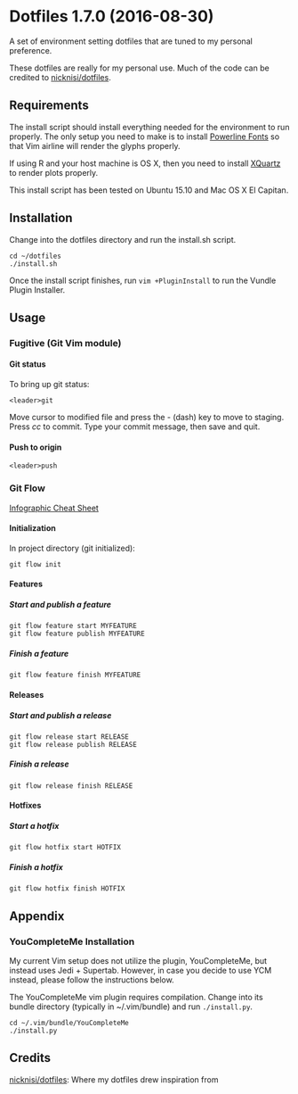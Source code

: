 # Dotfiles 1.7.0 (2016-08-30)
A set of environment setting dotfiles that are tuned to my personal preference.

These dotfiles are really for my personal use. Much of the code can be credited
to [nicknisi/dotfiles](https://github.com/nicknisi/dotfiles).

## Requirements
The install script should install everything needed for the environment to run properly.
The only setup you need to make is to install [Powerline Fonts](https://github.com/powerline/fonts) so that Vim
airline will render the glyphs properly.

If using R and your host machine is OS X, then you need to install
[XQuartz](http://www.xquartz.org) to render plots properly.

This install script has been tested on Ubuntu 15.10 and Mac OS X El Capitan.

## Installation
Change into the dotfiles directory and run the install.sh script.

```
cd ~/dotfiles
./install.sh
```

Once the install script finishes, run `vim +PluginInstall` to run the Vundle
Plugin Installer.

## Usage
### Fugitive (Git Vim module)
#### Git status
To bring up git status:
```
<leader>git
```
Move cursor to modified file and press the *-* (dash) key to move to staging.
Press *cc* to commit. Type your commit message, then save and quit.

#### Push to origin
```
<leader>push
````

### Git Flow
[Infographic Cheat Sheet](http://danielkummer.github.io/git-flow-cheatsheet/)

#### Initialization
In project directory (git initialized):
```
git flow init
```

#### Features
##### Start and publish a feature
```
git flow feature start MYFEATURE
git flow feature publish MYFEATURE
```

##### Finish a feature
```
git flow feature finish MYFEATURE
```

#### Releases
##### Start and publish a release
```
git flow release start RELEASE
git flow release publish RELEASE
```

##### Finish a release
```
git flow release finish RELEASE
```

#### Hotfixes
##### Start a hotfix
```
git flow hotfix start HOTFIX
```

##### Finish a hotfix
```
git flow hotfix finish HOTFIX
```

## Appendix

### YouCompleteMe Installation
My current Vim setup does not utilize the plugin, YouCompleteMe, but instead
uses Jedi + Supertab. However, in case you decide to use YCM instead, please
follow the instructions below.

The YouCompleteMe vim plugin requires compilation. Change into its bundle
directory (typically in ~/.vim/bundle) and run `./install.py`.

```
cd ~/.vim/bundle/YouCompleteMe
./install.py
```

## Credits

[nicknisi/dotfiles](https://github.com/nicknisi/dotfiles): Where my dotfiles drew inspiration from
